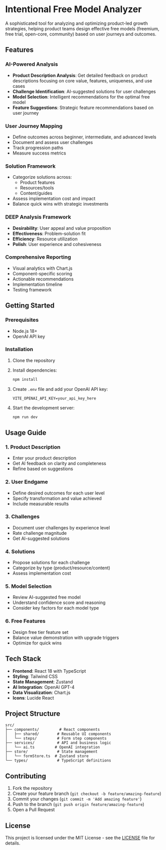 # Intentional Free Model Analyzer

A sophisticated tool for analyzing and optimizing product-led growth strategies, helping product teams design effective free models (freemium, free trial, open-core, community) based on user journeys and outcomes.

## Features

### AI-Powered Analysis
- **Product Description Analysis**: Get detailed feedback on product descriptions focusing on core value, features, uniqueness, and use cases
- **Challenge Identification**: AI-suggested solutions for user challenges
- **Model Selection**: Intelligent recommendations for the optimal free model
- **Feature Suggestions**: Strategic feature recommendations based on user journey

### User Journey Mapping
- Define outcomes across beginner, intermediate, and advanced levels
- Document and assess user challenges
- Track progression paths
- Measure success metrics

### Solution Framework
- Categorize solutions across:
  - Product features
  - Resources/tools
  - Content/guides
- Assess implementation cost and impact
- Balance quick wins with strategic investments

### DEEP Analysis Framework
- **Desirability**: User appeal and value proposition
- **Effectiveness**: Problem-solution fit
- **Efficiency**: Resource utilization
- **Polish**: User experience and cohesiveness

### Comprehensive Reporting
- Visual analytics with Chart.js
- Component-specific scoring
- Actionable recommendations
- Implementation timeline
- Testing framework

## Getting Started

### Prerequisites
- Node.js 18+
- OpenAI API key

### Installation

1. Clone the repository
2. Install dependencies:
   ```bash
   npm install
   ```

3. Create `.env` file and add your OpenAI API key:
   ```
   VITE_OPENAI_API_KEY=your_api_key_here
   ```

4. Start the development server:
   ```bash
   npm run dev
   ```

## Usage Guide

### 1. Product Description
- Enter your product description
- Get AI feedback on clarity and completeness
- Refine based on suggestions

### 2. User Endgame
- Define desired outcomes for each user level
- Specify transformation and value achieved
- Include measurable results

### 3. Challenges
- Document user challenges by experience level
- Rate challenge magnitude
- Get AI-suggested solutions

### 4. Solutions
- Propose solutions for each challenge
- Categorize by type (product/resource/content)
- Assess implementation cost

### 5. Model Selection
- Review AI-suggested free model
- Understand confidence score and reasoning
- Consider key factors for each model type

### 6. Free Features
- Design free tier feature set
- Balance value demonstration with upgrade triggers
- Optimize for quick wins

## Tech Stack

- **Frontend**: React 18 with TypeScript
- **Styling**: Tailwind CSS
- **State Management**: Zustand
- **AI Integration**: OpenAI GPT-4
- **Data Visualization**: Chart.js
- **Icons**: Lucide React

## Project Structure

```
src/
├── components/         # React components
│   ├── shared/        # Reusable UI components
│   └── steps/         # Form step components
├── services/          # API and business logic
│   └── ai.ts         # OpenAI integration
├── store/             # State management
│   └── formStore.ts  # Zustand store
└── types/             # TypeScript definitions
```

## Contributing

1. Fork the repository
2. Create your feature branch (`git checkout -b feature/amazing-feature`)
3. Commit your changes (`git commit -m 'Add amazing feature'`)
4. Push to the branch (`git push origin feature/amazing-feature`)
5. Open a Pull Request

## License

This project is licensed under the MIT License - see the [LICENSE](LICENSE) file for details.